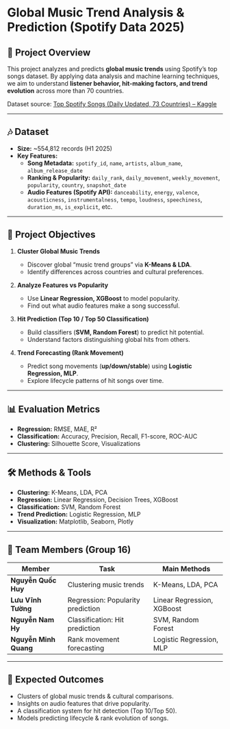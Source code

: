 # Global Music Trend Analysis & Prediction (Spotify Data 2025)

## 📌 Project Overview
This project analyzes and predicts **global music trends** using Spotify’s top songs dataset. By applying data analysis and machine learning techniques, we aim to understand **listener behavior, hit-making factors, and trend evolution** across more than 70 countries.

Dataset source: [Top Spotify Songs (Daily Updated, 73 Countries) – Kaggle](https://www.kaggle.com/datasets/asaniczka/top-spotify-songs-in-73-countries-daily-updated)

---

## 🎶 Dataset
- **Size:** ~554,812 records (H1 2025)  
- **Key Features:**
  - **Song Metadata:** `spotify_id`, `name`, `artists`, `album_name`, `album_release_date`
  - **Ranking & Popularity:** `daily_rank`, `daily_movement`, `weekly_movement`, `popularity`, `country`, `snapshot_date`
  - **Audio Features (Spotify API):** `danceability`, `energy`, `valence`, `acousticness`, `instrumentalness`, `tempo`, `loudness`, `speechiness`, `duration_ms`, `is_explicit`, etc.

---

## 🎯 Project Objectives
1. **Cluster Global Music Trends**  
   - Discover global “music trend groups” via **K-Means & LDA**.  
   - Identify differences across countries and cultural preferences.

2. **Analyze Features vs Popularity**  
   - Use **Linear Regression, XGBoost** to model popularity.  
   - Find out what audio features make a song successful.

3. **Hit Prediction (Top 10 / Top 50 Classification)**  
   - Build classifiers (**SVM, Random Forest**) to predict hit potential.  
   - Understand factors distinguishing global hits from others.

4. **Trend Forecasting (Rank Movement)**  
   - Predict song movements (**up/down/stable**) using **Logistic Regression, MLP**.  
   - Explore lifecycle patterns of hit songs over time.

---

## 📊 Evaluation Metrics
- **Regression:** RMSE, MAE, R²  
- **Classification:** Accuracy, Precision, Recall, F1-score, ROC-AUC  
- **Clustering:** Silhouette Score, Visualizations  

---

## 🛠️ Methods & Tools
- **Clustering:** K-Means, LDA, PCA  
- **Regression:** Linear Regression, Decision Trees, XGBoost  
- **Classification:** SVM, Random Forest  
- **Trend Prediction:** Logistic Regression, MLP  
- **Visualization:** Matplotlib, Seaborn, Plotly  

---

## 👥 Team Members (Group 16)
| Member       | Task | Main Methods |
|--------------|------|--------------|
| **Nguyễn Quốc Huy** | Clustering music trends | K-Means, LDA, PCA |
| **Lưu Vĩnh Tường** | Regression: Popularity prediction | Linear Regression, XGBoost |
| **Nguyễn Nam Hy** | Classification: Hit prediction | SVM, Random Forest |
| **Nguyễn Minh Quang** | Rank movement forecasting | Logistic Regression, MLP |

---

## 🚀 Expected Outcomes
- Clusters of global music trends & cultural comparisons.  
- Insights on audio features that drive popularity.  
- A classification system for hit detection (Top 10/Top 50).  
- Models predicting lifecycle & rank evolution of songs.  

